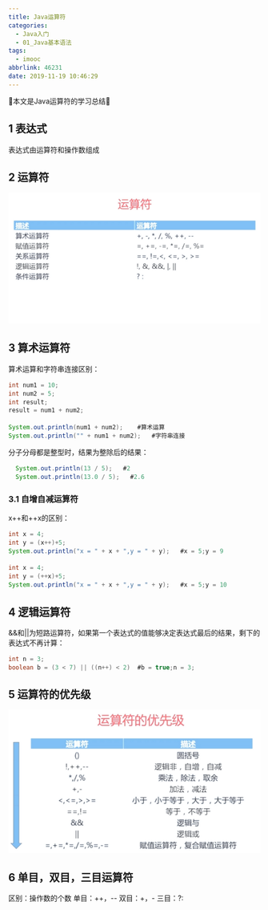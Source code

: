 ```yaml
---
title: Java运算符
categories:
  - Java入门
  - 01_Java基本语法
tags:
  - imooc
abbrlink: 46231
date: 2019-11-19 10:46:29
---
```


:star2:本文是Java运算符的学习总结:star2:

<!-- more -->

## 1 表达式

表达式由运算符和操作数组成

## 2 运算符

![图片](/images/011_03_01.png)

## 3 算术运算符

算术运算和字符串连接区别：

```java
int num1 = 10;
int num2 = 5;
int result;
result = num1 + num2;

System.out.println(num1 + num2);    #算术运算
System.out.println("" + num1 + num2);   #字符串连接
```

分子分母都是整型时，结果为整除后的结果：

```java
  System.out.println(13 / 5);   #2
  System.out.println(13.0 / 5);   #2.6
```

### 3.1 自增自减运算符

x++和++x的区别：

```java
int x = 4;  
int y = (x++)+5;
System.out.println("x = " + x + ",y = " + y);   #x = 5;y = 9

int x = 4;  
int y = (++x)+5;
System.out.println("x = " + x + ",y = " + y);   #x = 5;y = 10
```

## 4 逻辑运算符

&&和||为短路运算符，如果第一个表达式的值能够决定表达式最后的结果，剩下的表达式不再计算：

```java
int n = 3;
boolean b = (3 < 7) || ((n++) < 2)  #b = true;n = 3;
```

## 5 运算符的优先级

![图片](/images/011_03_02.png)

## 6 单目，双目，三目运算符

区别：操作数的个数
单目：++，--
双目：+，-
三目：?:
